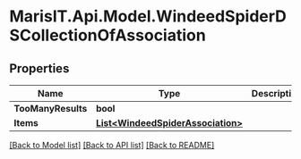 
# MarisIT.Api.Model.WindeedSpiderDSCollectionOfAssociation

## Properties

Name | Type | Description | Notes
------------ | ------------- | ------------- | -------------
**TooManyResults** | **bool** |  | [optional] 
**Items** | [**List&lt;WindeedSpiderAssociation&gt;**](WindeedSpiderAssociation.md) |  | [optional] 

[[Back to Model list]](../README.md#documentation-for-models)
[[Back to API list]](../README.md#documentation-for-api-endpoints)
[[Back to README]](../README.md)

